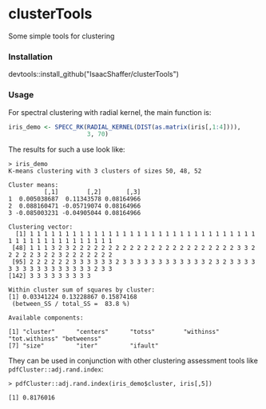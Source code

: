 # clusterTools

Some simple tools for clustering

### Installation

devtools::install_github("IsaacShaffer/clusterTools")

### Usage

For spectral clustering with radial kernel, the main function is:

```r
iris_demo <- SPECC_RK(RADIAL_KERNEL(DIST(as.matrix(iris[,1:4]))),
                      3, 70)
```

The results for such a use look like:

```
> iris_demo
K-means clustering with 3 clusters of sizes 50, 48, 52

Cluster means:
          [,1]        [,2]       [,3]
1  0.005038687  0.11343578 0.08164966
2  0.088160471 -0.05719074 0.08164966
3 -0.085003231 -0.04905044 0.08164966

Clustering vector:
  [1] 1 1 1 1 1 1 1 1 1 1 1 1 1 1 1 1 1 1 1 1 1 1 1 1 1 1 1 1 1 1 1 1 1 1 1 1 1 1 1 1 1 1 1 1 1 1 1
 [48] 1 1 1 3 2 3 2 2 2 2 2 2 2 2 2 2 2 2 2 2 2 2 2 2 2 2 2 2 2 3 3 2 2 2 2 2 3 2 2 3 2 2 2 2 2 2 2
 [95] 2 2 2 2 2 2 3 3 3 3 3 3 2 3 3 3 3 3 3 3 3 3 3 3 3 2 3 2 3 3 3 3 3 3 3 3 3 3 3 3 3 3 3 3 2 3 3
[142] 3 3 3 3 3 3 3 3 3

Within cluster sum of squares by cluster:
[1] 0.03341224 0.13228867 0.15874168
 (between_SS / total_SS =  83.8 %)

Available components:

[1] "cluster"      "centers"      "totss"        "withinss"     "tot.withinss" "betweenss"   
[7] "size"         "iter"         "ifault"
```

They can be used in conjunction with other clustering assessment tools like `pdfCluster::adj.rand.index`:

```
> pdfCluster::adj.rand.index(iris_demo$cluster, iris[,5])

[1] 0.8176016
```

